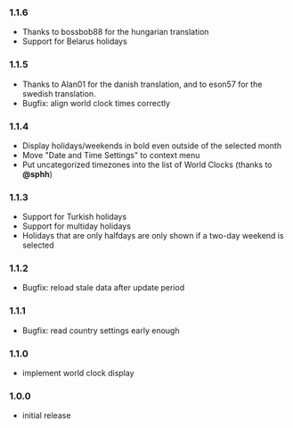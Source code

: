 ### 1.1.6
- Thanks to bossbob88 for the hungarian translation
- Support for Belarus holidays

### 1.1.5
- Thanks to Alan01 for the danish translation, and to eson57 for the swedish translation.
- Bugfix: align world clock times correctly

### 1.1.4
- Display holidays/weekends in bold even outside of the selected month
- Move "Date and Time Settings" to context menu
- Put uncategorized timezones into the list of World Clocks (thanks to **@sphh**)

### 1.1.3

- Support for Turkish holidays
- Support for multiday holidays
- Holidays that are only halfdays are only shown if a two-day weekend is selected

### 1.1.2

- Bugfix: reload stale data after update period

### 1.1.1

- Bugfix: read country settings early enough

### 1.1.0

- implement world clock display

### 1.0.0

- initial release